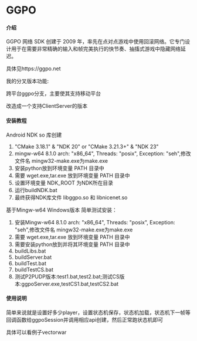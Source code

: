 # GGPO

#### 介绍
GGPO 网络 SDK 创建于 2009 年，率先在点对点游戏中使用回滚网络。它专门设计用于在需要非常精确的输入和帧完美执行的快节奏、抽搐式游戏中隐藏网络延迟。 

具体见https://ggpo.net

我的分叉版本功能:

跨平台ggpo分支，主要使其支持移动平台

改造成一个支持ClientServer的版本

#### 安装教程

Android NDK so 库创建
1. "CMake 3.18.1" & "NDK 20" or "CMake 3.21.3+" & "NDK 23"
2. mingw-w64 8.1.0 arch: "x86_64",  Threads: "posix",  Exception: "seh",修改文件名 mingw32-make.exe为make.exe
3. 安装python放到环境变量 PATH 目录中
4. 需要 wget.exe,tar.exe 放到环境变量 PATH 目录中
5. 设置环境变量 NDK_ROOT 为NDK所在目录
6. 运行buildNDK.bat
7. 最终获得NDK库文件 libggpo.so 和 libnicenet.so

基于Mingw-w64 Windows版本 简单测试安装：
1.  安装Mingw-w64 8.1.0 arch: "x86_64",  Threads: "posix",  Exception: "seh",修改文件名 mingw32-make.exe为make.exe
2.  需要 wget.exe,tar.exe 放到环境变量 PATH 目录中
3.  需要安装python放到并将其环境变量 PATH 目录中
4.  buildLibs.bat
5.  buildServer.bat
6.  buildTest.bat
7.  buildTestCS.bat
8.  测试P2PUDP版本:test1.bat,test2.bat;测试CS版本:ggpoServer.exe,testCS1.bat,testCS2.bat

#### 使用说明

简单来说就是设置好多少player，设置状态机保存，状态机加载，状态机下一帧等回调函数给ggpoSession并调用相应api创建，然后正常跑状态机即可

具体可以看例子vectorwar